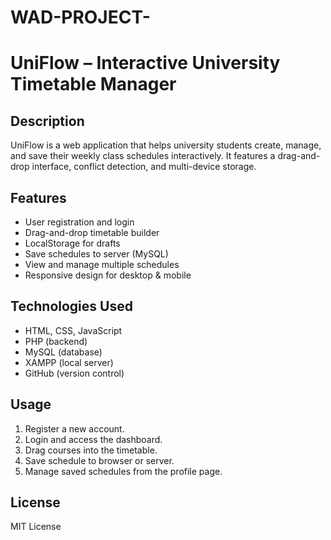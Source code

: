 # WAD-PROJECT-
# UniFlow – Interactive University Timetable Manager

## Description
UniFlow is a web application that helps university students create, manage, and save their weekly class schedules interactively. It features a drag-and-drop interface, conflict detection, and multi-device storage.

## Features
- User registration and login
- Drag-and-drop timetable builder
- LocalStorage for drafts
- Save schedules to server (MySQL)
- View and manage multiple schedules
- Responsive design for desktop & mobile

## Technologies Used
- HTML, CSS, JavaScript
- PHP (backend)
- MySQL (database)
- XAMPP (local server)
- GitHub (version control)

## Usage
1. Register a new account.
2. Login and access the dashboard.
3. Drag courses into the timetable.
4. Save schedule to browser or server.
5. Manage saved schedules from the profile page.

## License
MIT License
